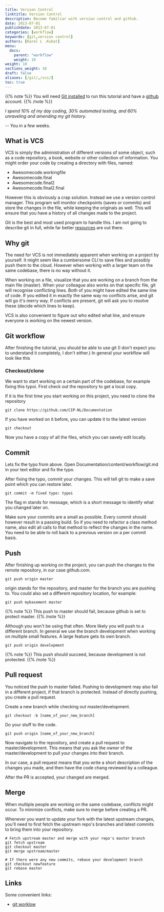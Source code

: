```yaml
---
title: Version Control
linktitle: Version Control
description: Become familiar with version control and github.
date: 2013-07-01
publishdate: 2013-07-01
categories: [workflow]
keywords: [git,version control]
authors: [Karel L .Kubat]
menu:
  docs:
    parent: "workflow"
    weight: 10
weight: 10
sections_weight: 10
draft: false
aliases: [/git/,/vcs/]
toc: true
---
```


{{% note %}}
You will need [Git installed](https://git-scm.com/downloads) to run this tutorial and have a [github](https://github.com) account.
{{% /note %}}

*I spend 10% of my day coding, 30% automated testing, and 60% unraveling and amending my git history.*

-- You in a few weeks.



## What is VCS

VCS is simply the administration of different versions of some object, such as a code repository, a book, website or other
collection of information. You might order your code by creating a directory with files, named:

* Awesomecode.workingfile
* Awesomecode.final
* Awesomecode.final2
* Awesomecode.final2.final 


However this is obviously a crap solution. Instead we use a version control manager. This program will monitor checkpoints
(saves or commits) and store the changes in the file, while keeping the originals as well. This will ensure
that you have a history of all changes made to the project.

Git is the best and most used program 
to handle this. I am not going to describe git in full, while far better [resources](https://try.github.io/) are out there. 

## Why git

The need for VCS is not immediately apparent when working on a project by yourself. It might seem like a cumbersome CLI to
save files and possibly push them to the cloud. However when working with a larger team on the same codebase, there is no 
way without it. 

When working on a file, visualize that you are working on a branch from the main file (master). When your colleague also
works on that specific file, git will recognise conflicting lines. Both of you might have edited the same line of code.
If you edited it in exactly the same way no conflicts arise, and git will go it's merry way. If conflicts are present, 
git will ask you to resolve these (decide which lines to keep).

VCS is also convenient to figure out who edited what line, and ensure everyone is working on the newest version.



## Git workflow

After finishing the tutorial, you should be able to use git (I don't expect you to understand it completely, I don't either.)
In general your workflow will look like this

### Checkout/clone
We want to start working on a certain part of the codebase, for example fixing this typoi. First check out the repository
to get a local copy.

If it is the first time you start working on this project, you need to clone the repository

```
git clone https://github.com/CIP-NL/Documentation
```

If you have worked on it before, you can update it to the latest version

```
git checkout
```

Now you have a copy of all the files, which you can savely edit locally.

## Commit

Lets fix the typo from above. Open Documentation/content/workflow/git.md in your text editor and fix the typo.

After fixing the typo, commit your changes. This will tell git to make a save point which you can restore later.

``` 
git commit -m fixed typo: typoi
```

The flag m stands for message, which is a short message to identify what you changed later on.

Make sure your commits are a small as possible. Every commit should however result in a passing build. So if you
need to refactor a class method name, also edit all calls to that method to reflect the changes in the name.
You need to be able to roll back to a previous version on a per commit basis.

## Push

After finishing up working on the project, you can push the changes to the remote repository, in our
case github.com. 

``` 
git push origin master
```

origin stands for the repository, and master for the branch you are pushing to. You could also set a different repository location,
for example: 

``` 
git push mybasement master
```

{{% note %}}
This push to master should fail, because github is set to protect master.
{{% /note %}}

Although you won't be using that often. More likely you will push to a different branch. In general we use the branch development
when working on multiple small features. A large feature gets its own branch.

``` 
git push origin development
```
{{% note %}}
This push should succeed, because development is not protected.
{{% /note %}}

## Pull request

You noticed the push to master failed. Pushing to development may also fail in a different project, if that branch is protected.
Instead of directly pushing, you create a pull request. 

Create a new branch while checking out master/development.

``` 
git checkout -b [name_of_your_new_branch]
```

Do your stuff to the code.

``` 
git push origin [name_of_your_new_branch]
```

Now navigate to the repository, and create a pull request to master/development. This means that you ask the owner of
the master/development to pull your changes into their branch.

In our case, a pull request means that you write a short description of the changes you made,
and then have the code chang reviewed by a colleague.

After the PR is accepted, your changed are merged.


## Merge

When multiple people are working on the same codebase, conflicts might occur. To minimize conflicts, make sure
to merge before creating a PR.

Whenever you want to update your fork with the latest upstream changes, you'll need 
to first fetch the upstream repo's branches and latest commits to bring them into your repository.

```
# Fetch upstream master and merge with your repo's master branch
git fetch upstream
git checkout master
git merge upstream/master

# If there were any new commits, rebase your development branch
git checkout newfeature
git rebase master
```

## Links

Some convenient links:

* [git worklow](https://gist.github.com/Chaser324/ce0505fbed06b947d962)